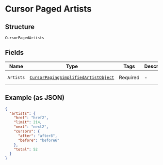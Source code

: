 
# Cursor Paged Artists

## Structure

`CursorPagedArtists`

## Fields

| Name | Type | Tags | Description | Getter | Setter |
|  --- | --- | --- | --- | --- | --- |
| `Artists` | [`CursorPagingSimplifiedArtistObject`](../../doc/models/cursor-paging-simplified-artist-object.md) | Required | - | CursorPagingSimplifiedArtistObject getArtists() | setArtists(CursorPagingSimplifiedArtistObject artists) |

## Example (as JSON)

```json
{
  "artists": {
    "href": "href2",
    "limit": 214,
    "next": "next2",
    "cursors": {
      "after": "after8",
      "before": "before6"
    },
    "total": 52
  }
}
```

